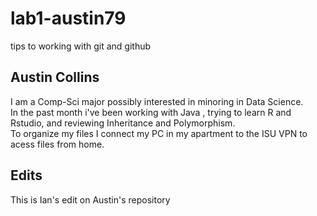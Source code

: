 # lab1-austin79
tips to working with git and github

## Austin Collins
I am a Comp-Sci major possibly interested in minoring in Data Science.  
In the past month i've been working with Java , trying to learn R and Rstudio, and reviewing Inheritance and Polymorphism.  
To organize my files I connect my PC in my apartment to the ISU VPN to acess files from home.   

## Edits 
This is Ian's edit on Austin's repository 
